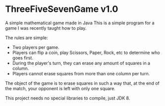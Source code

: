 # ThreeFiveSevenGame v1.0   
A simple mathematical game made in Java
This is a simple program for a game I was recently taught how to play. 

The rules are simple:
- Two players per game.
- Players can flip a coin, play Scissors, Paper, Rock, etc to determine who goes first.
- During the player's turn, they can erase any amount of squares in a column.
- Players cannot erase squares from more than one column per turn.

The object of the game is to erase squares in such a way that, at the end of the match, your opponent is left with only one square.

This project needs no special libraries to compile, just JDK 8.
